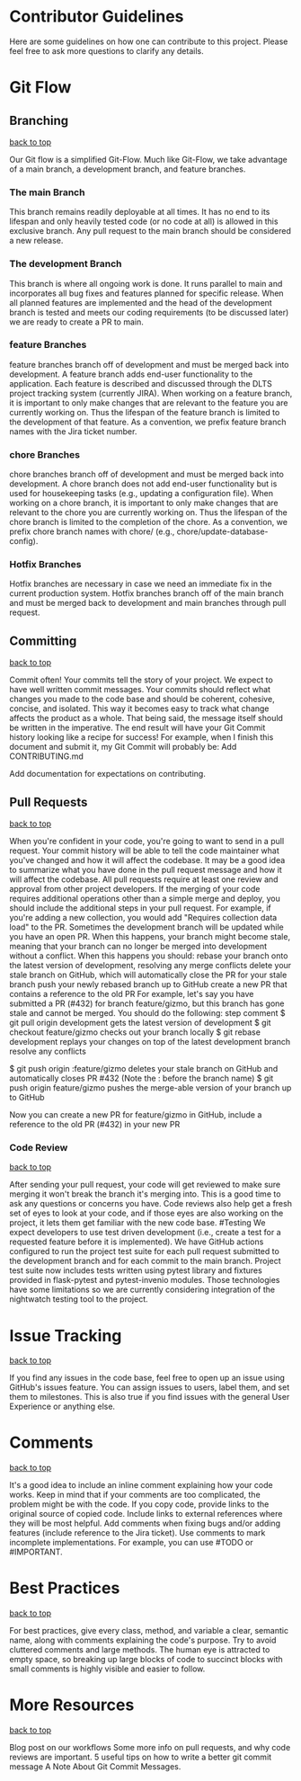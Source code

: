 # Contributor Guidelines

Here are some guidelines on how one can contribute to this project. Please feel free to ask more questions to clarify any details.

# Git Flow

## Branching
[back to top](#contributor-guidelines)

Our Git flow is a simplified Git-Flow. Much like Git-Flow, we take advantage of a main branch, a development branch, and feature branches.

### The main Branch 
This branch remains readily deployable at all times. It has no end to its lifespan and only heavily tested code (or no code at all) is allowed in this exclusive branch. Any pull request to the main branch should be considered a new release.

### The development Branch 
This branch is where all ongoing work is done. It runs parallel to main and incorporates all bug fixes and features planned for specific release. When all planned features are implemented and the head of the development branch is tested and meets our coding requirements (to be discussed later) we are ready to create a PR to main.

### feature Branches 
feature branches branch off of development and must be merged back into development. A feature branch adds end-user functionality to the application. Each feature is described and discussed through the DLTS project tracking system (currently JIRA).  When working on a feature branch, it is important to only make changes that are relevant to the feature you are currently working on. Thus the lifespan of the feature branch is limited to the development of that feature. As a convention, we prefix feature branch names with the Jira ticket number.

### chore Branches 
chore branches branch off of development and must be merged back into development. A chore branch does not add end-user functionality but is used for housekeeping tasks (e.g., updating a configuration file). When working on a chore branch, it is important to only make changes that are relevant to the chore you are currently working on. Thus the lifespan of the chore branch is limited to the completion of the chore. As a convention, we prefix chore branch names with chore/ (e.g., chore/update-database-config).

### Hotfix Branches 
Hotfix branches are necessary in case we need an immediate fix in the current production system. Hotfix branches branch off of the main branch and must be merged back to development and main branches through pull request.

## Committing
[back to top](#contributor-guidelines)

Commit often! Your commits tell the story of your project. We expect to have well written commit messages. Your commits should reflect what changes you made to the code base and should be coherent, cohesive, concise, and isolated. This way it becomes easy to track what change affects the product as a whole.
That being said, the message itself should be written in the imperative. The end result will have your Git Commit history looking like a recipe for success!
For example, when I finish this document and submit it, my Git Commit will probably be:
Add CONTRIBUTING.md

Add documentation for expectations on contributing.

## Pull Requests
[back to top](#contributor-guidelines)

When you're confident in your code, you're going to want to send in a pull request. Your commit history will be able to tell the code maintainer what you've changed and how it will affect the codebase. It may be a good idea to summarize what you have done in the pull request message and how it will affect the codebase. All pull requests require at least one review and approval from other project developers.
If the merging of your code requires additional operations other than a simple merge and deploy, you should include the additional steps in your pull request. For example, if you're adding a new collection, you would add "Requires collection data load" to the PR.
Sometimes the development branch will be updated while you have an open PR. When this happens, your branch might become stale, meaning that your branch can no longer be merged into development without a conflict. When this happens you should:
rebase your branch onto the latest version of development, resolving any merge conflicts
delete your stale branch on GitHub, which will automatically close the PR for your stale branch
push your newly rebased branch up to GitHub
create a new PR that contains a reference to the old PR
For example, let's say you have submitted a PR (#432) for branch feature/gizmo, but this branch has gone stale and cannot be merged. You should do the following:
step
comment
$ git pull origin development
gets the latest version of development
$ git checkout feature/gizmo
checks out your branch locally
$ git rebase development
replays your changes on top of the latest development branch
resolve any conflicts

$ git push origin :feature/gizmo
deletes your stale branch on GitHub and automatically closes PR #432 (Note the : before the branch name)
$ git push origin feature/gizmo
pushes the merge-able version of your branch up to GitHub

Now you can create a new PR for feature/gizmo in GitHub, include a reference to the old PR (#432) in your new PR


### Code Review
[back to top](#contributor-guidelines)

After sending your pull request, your code will get reviewed to make sure merging it won't break the branch it's merging into. This is a good time to ask any questions or concerns you have. Code reviews also help get a fresh set of eyes to look at your code, and if those eyes are also working on the project, it lets them get familiar with the new code base.
#Testing
We expect developers to use test driven development (i.e., create a test for a requested feature before it is implemented). We have GitHub actions configured to run the project test suite for each pull request submitted to the development branch and for each commit to the main branch.  Project test suite now includes tests written using pytest library and fixtures provided in flask-pytest and pytest-invenio modules. Those technologies have some limitations so we are currently considering integration of the nightwatch testing tool to the project.


# Issue Tracking
[back to top](#contributor-guidelines)

If you find any issues in the code base, feel free to open up an issue using GitHub's issues feature. You can assign issues to users, label them, and set them to milestones.
This is also true if you find issues with the general User Experience or anything else.  


# Comments
[back to top](#contributor-guidelines)

It's a good idea to include an inline comment explaining how your code works. Keep in mind that if your comments are too complicated, the problem might be with the code. If you copy code, provide links to the original source of copied code. Include links to external references where they will be most helpful. Add comments when fixing bugs and/or adding features (include reference to the Jira ticket). Use comments to mark incomplete implementations. For example, you can use #TODO or #IMPORTANT.

 
# Best Practices
[back to top](#contributor-guidelines)

For best practices, give every class, method, and variable a clear, semantic name, along with comments explaining the code's purpose. Try to avoid cluttered comments and large methods. The human eye is attracted to empty space, so breaking up large blocks of code to succinct blocks with small comments is highly visible and easier to follow.


# More Resources
[back to top](#contributor-guidelines)

Blog post on our workflows
Some more info on pull requests, and why code reviews are important.
5 useful tips on how to write a better git commit message
A Note About Git Commit Messages.
